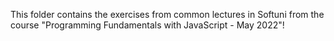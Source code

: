 This folder contains the exercises from common lectures in Softuni from the course "Programming Fundamentals with JavaScript - May 2022"!